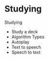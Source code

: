 # Studying

Studying

* Study a deck
* Algorithm Types
* Autoplay
* Text to speech
* Speech to text
